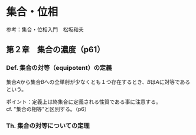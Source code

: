 # 集合・位相
参考：集合・位相入門　松坂和夫

## 第２章　集合の濃度（p61）

### Def. 集合の対等（equipotent）の定義
集合$A$から集合$B$への全単射が少なくとも１つ存在するとき、$B$は$A$に対等であるという。

ポイント：定義上は終集合に定義される性質である事に注意する。<br>
cf. "集合の相等"と区別する。（p6）

### Th. 集合の対等についての定理